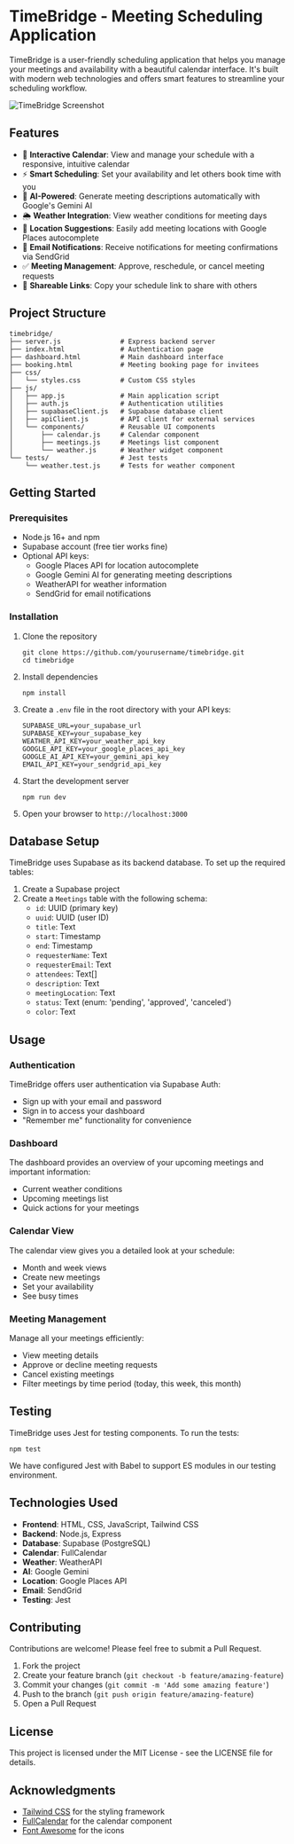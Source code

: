 # TimeBridge - Meeting Scheduling Application

TimeBridge is a user-friendly scheduling application that helps you manage your meetings and availability with a beautiful calendar interface. It's built with modern web technologies and offers smart features to streamline your scheduling workflow.

![TimeBridge Screenshot](https://via.placeholder.com/800x400?text=TimeBridge+Screenshot)

## Features

- 📅 **Interactive Calendar**: View and manage your schedule with a responsive, intuitive calendar
- ⚡ **Smart Scheduling**: Set your availability and let others book time with you
- 🤖 **AI-Powered**: Generate meeting descriptions automatically with Google's Gemini AI
- 🌦️ **Weather Integration**: View weather conditions for meeting days
- 📍 **Location Suggestions**: Easily add meeting locations with Google Places autocomplete
- 📨 **Email Notifications**: Receive notifications for meeting confirmations via SendGrid
- ✅ **Meeting Management**: Approve, reschedule, or cancel meeting requests
- 🔗 **Shareable Links**: Copy your schedule link to share with others

## Project Structure

```
timebridge/
├── server.js               # Express backend server
├── index.html              # Authentication page
├── dashboard.html          # Main dashboard interface
├── booking.html            # Meeting booking page for invitees
├── css/
│   └── styles.css          # Custom CSS styles
├── js/
│   ├── app.js              # Main application script
│   ├── auth.js             # Authentication utilities
│   ├── supabaseClient.js   # Supabase database client
│   ├── apiClient.js        # API client for external services
│   └── components/         # Reusable UI components
│       ├── calendar.js     # Calendar component
│       ├── meetings.js     # Meetings list component
│       └── weather.js      # Weather widget component
└── tests/                  # Jest tests
    └── weather.test.js     # Tests for weather component
```

## Getting Started

### Prerequisites

- Node.js 16+ and npm
- Supabase account (free tier works fine)
- Optional API keys:
  - Google Places API for location autocomplete
  - Google Gemini AI for generating meeting descriptions
  - WeatherAPI for weather information
  - SendGrid for email notifications

### Installation

1. Clone the repository
   ```
   git clone https://github.com/yourusername/timebridge.git
   cd timebridge
   ```

2. Install dependencies
   ```
   npm install
   ```

3. Create a `.env` file in the root directory with your API keys:
   ```
   SUPABASE_URL=your_supabase_url
   SUPABASE_KEY=your_supabase_key
   WEATHER_API_KEY=your_weather_api_key
   GOOGLE_API_KEY=your_google_places_api_key
   GOOGLE_AI_API_KEY=your_gemini_api_key
   EMAIL_API_KEY=your_sendgrid_api_key
   ```

4. Start the development server
   ```
   npm run dev
   ```

5. Open your browser to `http://localhost:3000`

## Database Setup

TimeBridge uses Supabase as its backend database. To set up the required tables:

1. Create a Supabase project
2. Create a `Meetings` table with the following schema:
   - `id`: UUID (primary key)
   - `uuid`: UUID (user ID)
   - `title`: Text
   - `start`: Timestamp
   - `end`: Timestamp
   - `requesterName`: Text
   - `requesterEmail`: Text
   - `attendees`: Text[]
   - `description`: Text
   - `meetingLocation`: Text
   - `status`: Text (enum: 'pending', 'approved', 'canceled')
   - `color`: Text

## Usage

### Authentication

TimeBridge offers user authentication via Supabase Auth:
- Sign up with your email and password
- Sign in to access your dashboard
- "Remember me" functionality for convenience

### Dashboard

The dashboard provides an overview of your upcoming meetings and important information:
- Current weather conditions
- Upcoming meetings list
- Quick actions for your meetings

### Calendar View

The calendar view gives you a detailed look at your schedule:
- Month and week views
- Create new meetings
- Set your availability
- See busy times

### Meeting Management

Manage all your meetings efficiently:
- View meeting details
- Approve or decline meeting requests
- Cancel existing meetings
- Filter meetings by time period (today, this week, this month)

## Testing

TimeBridge uses Jest for testing components. To run the tests:

```
npm test
```

We have configured Jest with Babel to support ES modules in our testing environment.

## Technologies Used

- **Frontend**: HTML, CSS, JavaScript, Tailwind CSS
- **Backend**: Node.js, Express
- **Database**: Supabase (PostgreSQL)
- **Calendar**: FullCalendar
- **Weather**: WeatherAPI
- **AI**: Google Gemini
- **Location**: Google Places API
- **Email**: SendGrid
- **Testing**: Jest

## Contributing

Contributions are welcome! Please feel free to submit a Pull Request.

1. Fork the project
2. Create your feature branch (`git checkout -b feature/amazing-feature`)
3. Commit your changes (`git commit -m 'Add some amazing feature'`)
4. Push to the branch (`git push origin feature/amazing-feature`)
5. Open a Pull Request

## License

This project is licensed under the MIT License - see the LICENSE file for details.

## Acknowledgments

- [Tailwind CSS](https://tailwindcss.com/) for the styling framework
- [FullCalendar](https://fullcalendar.io/) for the calendar component
- [Font Awesome](https://fontawesome.com/) for the icons